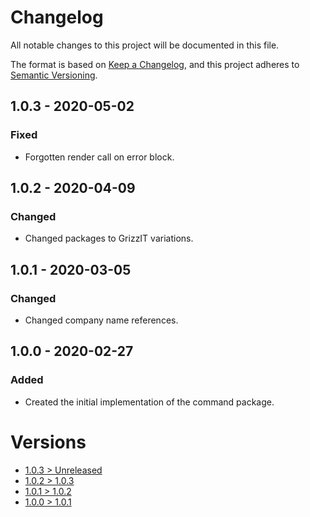 # Changelog
All notable changes to this project will be documented in this file.

The format is based on [Keep a Changelog](https://keepachangelog.com/en/1.0.0/),
and this project adheres to [Semantic Versioning](https://semver.org/spec/v2.0.0.html).

## 1.0.3 - 2020-05-02
### Fixed
- Forgotten render call on error block.

## 1.0.2 - 2020-04-09
### Changed
- Changed packages to GrizzIT variations.

## 1.0.1 - 2020-03-05
### Changed
- Changed company name references.

## 1.0.0 - 2020-02-27
### Added
- Created the initial implementation of the command package.

# Versions
- [1.0.3 > Unreleased](https://github.com/ulrack/command/compare/1.0.3...HEAD)
- [1.0.2 > 1.0.3](https://github.com/ulrack/command/compare/1.0.2...1.0.3)
- [1.0.1 > 1.0.2](https://github.com/ulrack/command/compare/1.0.1...1.0.2)
- [1.0.0 > 1.0.1](https://github.com/ulrack/command/compare/1.0.0...1.0.1)
